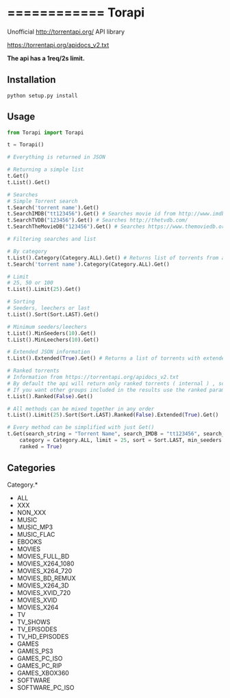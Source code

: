 ============
Torapi
============

Unofficial http://torrentapi.org/ API library

https://torrentapi.org/apidocs_v2.txt

**The api has a 1req/2s limit.**

Installation
------------

```
python setup.py install
```

Usage
------------

```python
from Torapi import Torapi

t = Torapi()

# Everything is returned in JSON

# Returning a simple list
t.Get()
t.List().Get()

# Searches
# Simple Torrent search
t.Search('torrent name').Get()
t.SearchIMDB("tt123456").Get() # Searches movie id from http://www.imdb.com/
t.SearchTVDB("123456").Get() # Searches http://thetvdb.com/
t.SearchTheMovieDB("123456").Get() # Searches https://www.themoviedb.org/

# Filtering searches and list

# By category
t.List().Category(Category.ALL).Get() # Returns list of torrents from a category (More categories below)
t.Search('torrent name').Category(Category.ALL).Get()

# Limit
# 25, 50 or 100
t.List().Limit(25).Get() 

# Sorting
# Seeders, leechers or last
t.List().Sort(Sort.LAST).Get()

# Minimum seeders/leechers
t.List().MinSeeders(10).Get()
t.List().MinLeechers(10).Get()

# Extended JSON information
t.List().Extended(True).Get() # Returns a list of torrents with extended information

# Ranked torrents
# Information from https://torrentapi.org/apidocs_v2.txt
# By default the api will return only ranked torrents ( internal ) , scene releases + -rarbg releases + -rartv releases.
# If you want other groups included in the results use the ranked parameter with a value of 0 to get them included.
t.List().Ranked(False).Get()

# All methods can be mixed together in any order
t.List().Limit(25).Sort(Sort.LAST).Ranked(False).Extended(True).Get()

# Every method can be simplified with just Get()
t.Get(search_string = "Torrent Name", search_IMDB = "tt123456", search_TVDB = "123456", search_moviedb = "123456", 
	category = Category.ALL, limit = 25, sort = Sort.LAST, min_seeders = 10, min_leechers = 10, extended = False, 
	ranked = True)
```

Categories
------------

Category.*

* ALL
* XXX
* NON_XXX
* MUSIC
* MUSIC_MP3
* MUSIC_FLAC
* EBOOKS
* MOVIES
* MOVIES_FULL_BD
* MOVIES_X264_1080
* MOVIES_X264_720
* MOVIES_BD_REMUX
* MOVIES_X264_3D
* MOVIES_XVID_720
* MOVIES_XVID
* MOVIES_X264
* TV
* TV_SHOWS
* TV_EPISODES
* TV_HD_EPISODES
* GAMES
* GAMES_PS3
* GAMES_PC_ISO
* GAMES_PC_RIP
* GAMES_XBOX360
* SOFTWARE
* SOFTWARE_PC_ISO
```